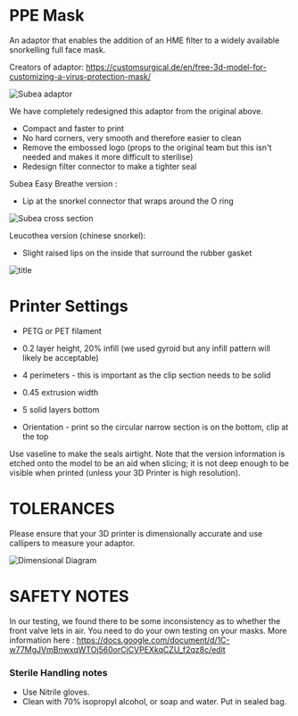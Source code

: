 # PPE Mask 
An adaptor that enables the addition of an HME filter to a widely available snorkelling full face mask. 

Creators of adaptor:
https://customsurgical.de/en/free-3d-model-for-customizing-a-virus-protection-mask/

![Subea adaptor](https://github.com/paulhayes/Sussex-PPE-mask-adapter/blob/master/images/Subea.jpeg)

We have completely redesigned this adaptor from the original above. 

* Compact and faster to print
* No hard corners, very smooth and therefore easier to clean
* Remove the embossed logo (props to the original team but this isn't needed and makes it more difficult to sterilise)
* Redesign filter connector to make a tighter seal

Subea Easy Breathe version : 
* Lip at the snorkel connector that wraps around the O ring

![Subea cross section](https://github.com/paulhayes/Sussex-PPE-mask-adapter/blob/master/images/SubeaSection.png)

Leucothea version (chinese snorkel):
* Slight raised lips on the inside that surround the rubber gasket

![title](https://github.com/paulhayes/Sussex-PPE-mask-adapter/blob/master/images/LeucotheaSection.png)

# Printer Settings

* PETG or PET filament

* 0.2 layer height, 20% infill (we used gyroid but any infill pattern will likely be acceptable)
* 4 perimeters - this is important as the clip section needs to be solid
* 0.45 extrusion width
* 5 solid layers bottom
* Orientation - print so the circular narrow section is on the bottom, clip at the top

Use vaseline to make the seals airtight. Note that the version information is etched onto the model to be an aid when slicing; it is not deep enough to be visible when printed (unless your 3D Printer is high resolution). 

# TOLERANCES

Please ensure that your 3D printer is dimensionally accurate and use callipers to measure your adaptor. 

![Dimensional Diagram](https://github.com/paulhayes/Sussex-PPE-mask-adapter/blob/master/images/DimensionalDiagram.png?raw=true)

# SAFETY NOTES

In our testing, we found there to be some inconsistency as to whether the front valve lets in air. You need to do your own testing on your masks. More information here : https://docs.google.com/document/d/1C-w77MgJVmBnwxqWTOj560orCjCVPEXkqCZU_f2qz8c/edit

### Sterile Handling notes

* Use Nitrile gloves.
* Clean with 70% isopropyl alcohol, or soap and water. Put in sealed bag.


